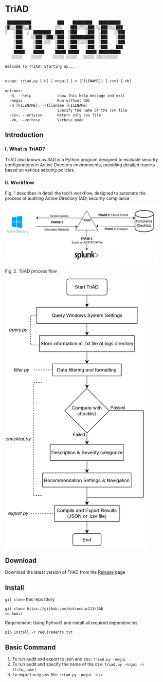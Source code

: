 # TriAD
```
 ███████████            ███    █████████   ██████████  
░█░░░███░░░█           ░░░    ███░░░░░███ ░░███░░░░███ 
░   ░███  ░  ████████  ████  ░███    ░███  ░███   ░░███
    ░███    ░░███░░███░░███  ░███████████  ░███    ░███
    ░███     ░███ ░░░  ░███  ░███░░░░░███  ░███    ░███
    ░███     ░███      ░███  ░███    ░███  ░███    ███ 
    █████    █████     █████ █████   █████ ██████████  
   ░░░░░    ░░░░░     ░░░░░ ░░░░░   ░░░░░ ░░░░░░░░░░ 
   
Welcome to TriAD! Starting up...


usage: triad.py [-h] [-nogui] [-n [FILENAME]] [-csv] [-vb]

options:
  -h, --help            show this help message and exit
  -nogui                Run without GUI
  -n [FILENAME], --filename [FILENAME]
                        Specify the name of the csv file
  -csv, --onlycsv       Return only cvs file
  -vb, --verbose        Verbose mode
```  
## Introduction
### I. What is TriAD?

TriAD also known as 3AD is a Python program designed to evaluate security configurations in Active Directory environments, providing detailed reports based on various security policies. 

### II. Workflow

Fig. 1 describes in detail the tool’s workflow, designed to automate the process of auditing Active Directory (AD) security compliance

![workflow.png](misc/workflow.png)

Fig. 2. TriAD process flow

![processflow.png](misc/processflow.png)
## Download

Download the latest version of TriAD from the [Release](https://github.com/dotienduc113/3AD/releases) page
## Install 
```git clone``` this repository
```
git clone https://github.com/dotienduc113/3AD
cd Audit
```
Requirement: Using Python3 and install all required dependencies
```commandline
pip install -r requirements.txt
```

## Basic Command
1. To run audit and export to json and csv: 
```triad.py -nogui```
2. To run audit and specify the name of the csv: 
```triad.py -nogui -n [file_name]```
3. To export only csv file: 
```triad.py -nogui -csv```